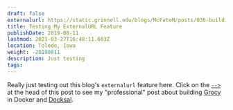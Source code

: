 ```yaml
---
draft: false
externalurl: https://static.grinnell.edu/blogs/McFateM/posts/036-building-grocy-in-docksal/
title: Testing My ExternalURL Feature
publishDate: 2019-08-11
lastmod: 2021-03-27T16:48:11.603Z
location: Toledo, Iowa
weight: -20190811
description: Just testing
tags: 
---
```


Really just testing out this blog's `externalurl` feature here.  Click on the [`-->`](https://static.grinnell.edu/blogs/McFateM/posts/036-building-grocy-in-docksal/) at the head of this post to see my "professional" post about building [Grocy](https://grocy.info/) in Docker and [Docksal](https://docksal.io).   

